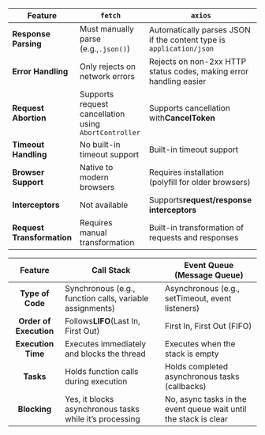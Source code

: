| Feature                          | `fetch`                                               | `axios`                                                             |
| -------------------------------- | ------------------------------------------------------- | --------------------------------------------------------------------- |
| **Response Parsing**       | Must manually parse (e.g.,`.json()`)                  | Automatically parses JSON if the content type is `application/json` |
| **Error Handling**         | Only rejects on network errors                          | Rejects on non-2xx HTTP status codes, making error handling easier    |
| **Request Abortion**       | Supports request cancellation using `AbortController` | Supports cancellation with**CancelToken**                       |
| **Timeout Handling**       | No built-in timeout support                             | Built-in timeout support                                              |
| **Browser Support**        | Native to modern browsers                               | Requires installation (polyfill for older browsers)                   |
| **Interceptors**           | Not available                                           | Supports**request/response interceptors**                       |
| **Request Transformation** | Requires manual transformation                          | Built-in transformation of requests and responses                     |


|           Feature           | **Call Stack**                                     | **Event Queue (Message Queue)**                            |
| :--------------------------: | -------------------------------------------------------- | ---------------------------------------------------------------- |
|    **Type of Code**    | Synchronous (e.g., function calls, variable assignments) | Asynchronous (e.g., setTimeout, event listeners)                 |
| **Order of Execution** | Follows**LIFO**(Last In, First Out)                | First In, First Out (FIFO)                                       |
|   **Execution Time**   | Executes immediately and blocks the thread               | Executes when the stack is empty                                 |
|       **Tasks**       | Holds function calls during execution                    | Holds completed asynchronous tasks (callbacks)                   |
|      **Blocking**      | Yes, it blocks asynchronous tasks while it’s processing | No, async tasks in the event queue wait until the stack is clear |
